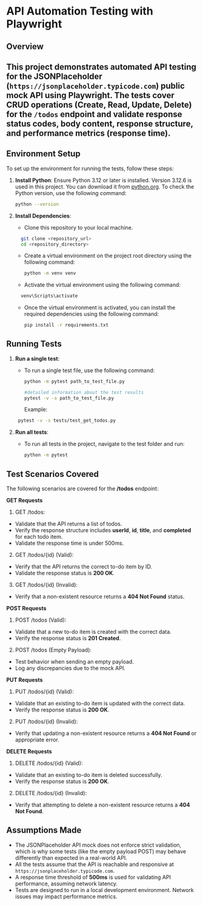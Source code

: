 # API Automation Testing with Playwright

## **Overview**
This project demonstrates automated API testing for the JSONPlaceholder (`https://jsonplaceholder.typicode.com`) public mock API using Playwright. The tests cover CRUD operations (Create, Read, Update, Delete) for the `/todos` endpoint and validate response status codes, body content, response structure, 
and performance metrics (response time).
---

## **Environment Setup**

To set up the environment for running the tests, follow these steps:

1. **Install Python**:
   Ensure Python 3.12 or later is installed. Version 3.12.6 is used in this project. You can download it from [python.org](https://www.python.org/downloads/). To check the Python version, use the following command:
     ```bash
     python --version
     ```

2. **Install Dependencies**:
   - Clone this repository to your local machine.
   ```bash
     git clone <repository_url>
     cd <repository_directory>
     ```
   - Create a virtual environment on the project root directory using the following command:
        ```bash
     python -m venv venv
     ```
   - Activate the virtual environment using the following command:
   ```bash
     venv\Scripts\activate
     ```
   
   - Once the virtual environment is activated, you can install the required dependencies using the following command:
     ```bash
     pip install -r requirements.txt
     ```

## **Running Tests**

1. **Run a single test**:
   - To run a single test file, use the following command:
     ```bash
     python -m pytest path_to_test_file.py
     
     #detailed information about the test results
     pytest -v -s path_to_test_file.py
     ```
     Example:
    ```bash
     pytest -v -s tests/test_get_todos.py
     ```

2. **Run all tests**:
   - To run all tests in the project, navigate to the test folder and run:
     ```bash
     python -m pytest
     ```
     
## **Test Scenarios Covered**

The following scenarios are covered for the **/todos** endpoint:

**GET Requests**
1. GET /todos:

- Validate that the API returns a list of todos.
- Verify the response structure includes **userId**, **id**, **title**, and **completed** for each todo item.
- Validate the response time is under 500ms.

2. GET /todos/{id} (Valid):

- Verify that the API returns the correct to-do item by ID.
- Validate the response status is **200 OK**.

3. GET /todos/{id} (Invalid):

- Verify that a non-existent resource returns a **404 Not Found** status.

**POST Requests**
1. POST /todos (Valid):

- Validate that a new to-do item is created with the correct data.
- Verify the response status is **201 Created**.

2. POST /todos (Empty Payload):

- Test behavior when sending an empty payload.
- Log any discrepancies due to the mock API.

**PUT Requests**
1. PUT /todos/{id} (Valid):

- Validate that an existing to-do item is updated with the correct data.
- Verify the response status is **200 OK**.

2. PUT /todos/{id} (Invalid):

- Verify that updating a non-existent resource returns a **404 Not Found** or appropriate error.

**DELETE Requests**
1. DELETE /todos/{id} (Valid):

- Validate that an existing to-do item is deleted successfully.
- Verify the response status is **200 OK**.

2. DELETE /todos/{id} (Invalid):

- Verify that attempting to delete a non-existent resource returns a **404 Not Found**.

## **Assumptions Made**

- The JSONPlaceholder API mock does not enforce strict validation, which is why some tests (like the empty payload POST) may behave differently than expected in a real-world API.
- All the tests assume that the API is reachable and responsive at `https://jsonplaceholder.typicode.com`.
- A response time threshold of **500ms** is used for validating API performance, assuming network latency.
- Tests are designed to run in a local development environment. Network issues may impact performance metrics.


